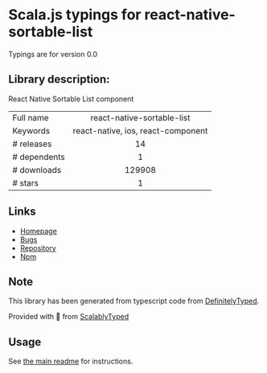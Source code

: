 
# Scala.js typings for react-native-sortable-list

Typings are for version 0.0

## Library description:
React Native Sortable List component

|                    |                 |
| ------------------ | :-------------: |
| Full name          | react-native-sortable-list |
| Keywords           | react-native, ios, react-component |
| # releases         | 14 |
| # dependents       | 1 |
| # downloads        | 129908 |
| # stars            | 1 |

## Links
- [Homepage](https://github.com/gitim/react-native-sortable-list)
- [Bugs](https://github.com/gitim/react-native-sortable-list/issues)
- [Repository](https://github.com/gitim/react-native-sortable-list)
- [Npm](https://www.npmjs.com/package/react-native-sortable-list)
    


## Note
This library has been generated from typescript code from [DefinitelyTyped](https://definitelytyped.org).

Provided with :purple_heart: from [ScalablyTyped](https://github.com/oyvindberg/ScalablyTyped)

## Usage
See [the main readme](../../readme.md) for instructions.


